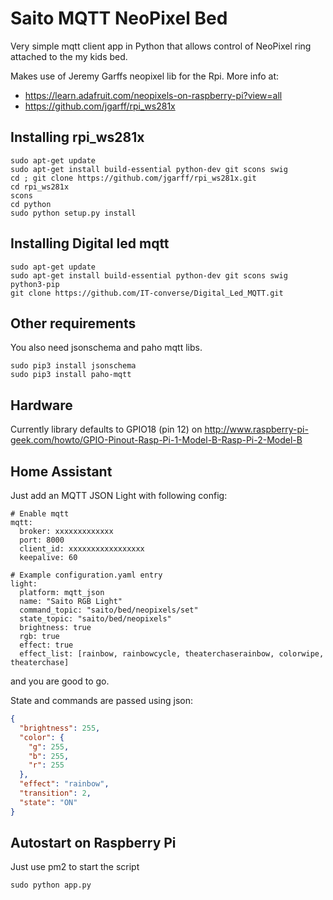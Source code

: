 # Saito MQTT NeoPixel Bed

Very simple mqtt client app in Python that allows control of NeoPixel ring
attached to the my kids bed.

Makes use of Jeremy Garffs neopixel lib for the Rpi. More info at:

* https://learn.adafruit.com/neopixels-on-raspberry-pi?view=all
* https://github.com/jgarff/rpi_ws281x

## Installing rpi_ws281x

```shell
sudo apt-get update
sudo apt-get install build-essential python-dev git scons swig
cd ; git clone https://github.com/jgarff/rpi_ws281x.git
cd rpi_ws281x
scons
cd python
sudo python setup.py install
```


## Installing Digital led mqtt

```shell
sudo apt-get update
sudo apt-get install build-essential python-dev git scons swig python3-pip
git clone https://github.com/IT-converse/Digital_Led_MQTT.git
```

## Other requirements

You also need jsonschema and paho mqtt libs.

```shell
sudo pip3 install jsonschema
sudo pip3 install paho-mqtt
```

## Hardware

Currently library defaults to GPIO18 (pin 12) on http://www.raspberry-pi-geek.com/howto/GPIO-Pinout-Rasp-Pi-1-Model-B-Rasp-Pi-2-Model-B

## Home Assistant

Just add an MQTT JSON Light with following config:

```
# Enable mqtt
mqtt:
  broker: xxxxxxxxxxxxx
  port: 8000
  client_id: xxxxxxxxxxxxxxxxx
  keepalive: 60

# Example configuration.yaml entry
light:
  platform: mqtt_json
  name: "Saito RGB Light"
  command_topic: "saito/bed/neopixels/set"
  state_topic: "saito/bed/neopixels"
  brightness: true
  rgb: true
  effect: true
  effect_list: [rainbow, rainbowcycle, theaterchaserainbow, colorwipe, theaterchase]
```

and you are good to go.

State and commands are passed using json:

```json
{
  "brightness": 255,
  "color": {
    "g": 255,
    "b": 255,
    "r": 255
  },
  "effect": "rainbow",
  "transition": 2,
  "state": "ON"
}
```

## Autostart on Raspberry Pi

Just use pm2 to start the script

```shell
sudo python app.py
```
